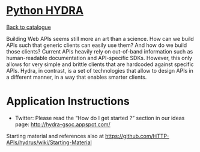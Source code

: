 
# [Python HYDRA](http://www.hydra-gsoc.appspot.com/)

[Back to catalogue](../README.md#python-hydra)

Building Web APIs seems still more an art than a science. How can we build APIs such that generic clients can easily use them? And how do we build those clients? Current APIs heavily rely on out-of-band information such as human-readable documentation and API-specific SDKs. However, this only allows for very simple and brittle clients that are hardcoded against specific APIs. Hydra, in contrast, is a set of technologies that allow to design APIs in a different manner, in a way that enables smarter clients.

# Application Instructions

* Twitter: Please read the “How do I get started ?” section in our ideas page: http://hydra-gsoc.appspot.com/ 

Starting material and references also at https://github.com/HTTP-APIs/hydrus/wiki/Starting-Material